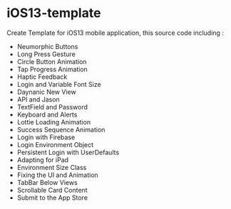 # iOS13-template

Create Template for iOS13 mobile application, this source code including : 
- Neumorphic Buttons
- Long Press Gesture
- Circle Button Animation
- Tap Progress Animation
- Haptic Feedback
- Login and Variable Font Size
- Daynanic New View
- API and Jason
- TextField and Password
- Keyboard and Alerts
- Lottie Loading Animation
- Success Sequence Animation
- Login with Firebase
- Login Environment Object
- Persistent Login with UserDefaults
- Adapting for iPad
- Environment Size Class
- Fixing the UI and Animation
- TabBar Below Views
- Scrollable Card Content
- Submit to the App Store
